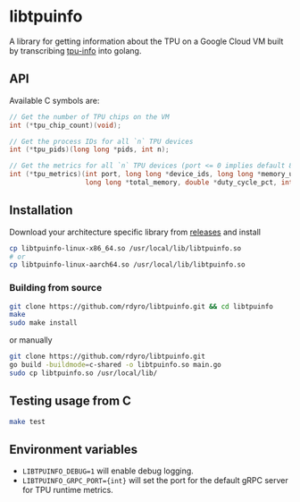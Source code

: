 # libtpuinfo

A library for getting information about the TPU on a Google Cloud VM built by
transcribing
[tpu-info](https://github.com/AI-Hypercomputer/cloud-accelerator-diagnostics/tree/main/tpu_info)
into golang.

## API

Available C symbols are:
```c
// Get the number of TPU chips on the VM
int (*tpu_chip_count)(void);

// Get the process IDs for all `n` TPU devices
int (*tpu_pids)(long long *pids, int n);

// Get the metrics for all `n` TPU devices (port <= 0 implies default 8431)
int (*tpu_metrics)(int port, long long *device_ids, long long *memory_usage, 
                   long long *total_memory, double *duty_cycle_pct, int n);
```

## Installation

Download your architecture specific library from [releases](https://github.com/rdyro/libtpuinfo/releases) and install 
```bash
cp libtpuinfo-linux-x86_64.so /usr/local/lib/libtpuinfo.so
# or
cp libtpuinfo-linux-aarch64.so /usr/local/lib/libtpuinfo.so
```

### Building from source

```bash
git clone https://github.com/rdyro/libtpuinfo.git && cd libtpuinfo
make
sudo make install
```

or manually

```bash
git clone https://github.com/rdyro/libtpuinfo.git
go build -buildmode=c-shared -o libtpuinfo.so main.go
sudo cp libtpuinfo.so /usr/local/lib/
```

## Testing usage from C

```bash
make test
```


## Environment variables

- `LIBTPUINFO_DEBUG=1` will enable debug logging.
- `LIBTPUINFO_GRPC_PORT={int}` will set the port for the default gRPC server for TPU runtime metrics.
